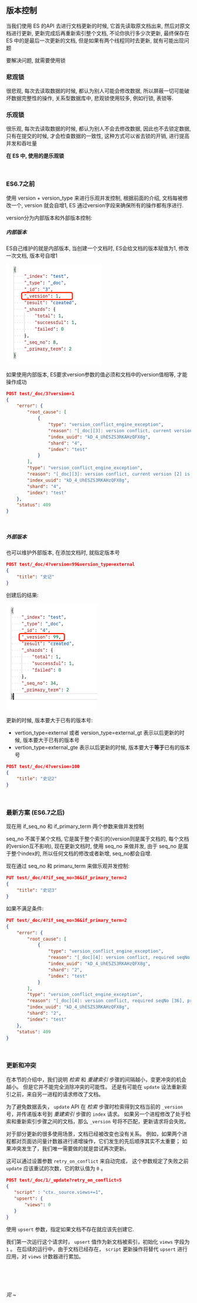 ## 版本控制

当我们使用 ES 的API 去进行文档更新的时候, 它首先读取原文档出来, 然后对原文档进行更新, 更新完成后再重新索引整个文档, 不论你执行多少次更新, 最终保存在 ES 中的是最后一次更新的文档, 但是如果有两个线程同时去更新, 就有可能出现问题

要解决问题, 就需要使用锁

### 悲观锁

很悲观, 每次去读取数据的时候, 都认为别人可能会修改数据, 所以屏蔽一切可能破坏数据完整性的操作, 关系型数据库中, 悲观锁使用较多, 例如行锁, 表锁等.

### 乐观锁

很乐观, 每次去读取数据的时候, 都认为别人不会去修改数据, 因此也不去锁定数据, 只有在提交的时候, 才会检查数据的一致性, 这种方式可以省去锁的开销, 进行提高并发和吞吐量

**在 ES 中, 使用的是乐观锁**

<br>

### ES6.7之前

使用 version + version_type 来进行乐观并发控制, 根据前面的介绍, 文档每被修改一个, version 就会自增1, ES 通过version字段来确保所有的操作都有序进行.

version分为内部版本和外部版本控制: 

##### 内部版本

ES自己维护的就是内部版本, 当创建一个文档时, ES会给文档的版本赋值为1, 修改一次文档, 版本号自增1

![image-20210201223209886](./assess/image-20210201223209886.png)

如果使用内部版本, ES要求version参数的值必须和文档中的version值相等, 才能操作成功

```json
POST test/_doc/3?version=1
{
    "error": {
        "root_cause": [
            {
                "type": "version_conflict_engine_exception",
                "reason": "[_doc][3]: version conflict, current version [2] is different than the one provided [1]",
                "index_uuid": "kD_4_UhESZS3RKAHzQFX8g",
                "shard": "4",
                "index": "test"
            }
        ],
        "type": "version_conflict_engine_exception",
        "reason": "[_doc][3]: version conflict, current version [2] is different than the one provided [1]",
        "index_uuid": "kD_4_UhESZS3RKAHzQFX8g",
        "shard": "4",
        "index": "test"
    },
    "status": 409
}
```

<br>

##### 外部版本

也可以维护外部版本, 在添加文档时, 就指定版本号

```json
POST test/_doc/4?version=99&version_type=external
{
    "title": "史记"
}
```

创建后的结果:

![image-20210201224158199](./assess/image-20210201224158199.png)

更新的时候, 版本要大于已有的版本号:

- vertion_type=external 或者 version_type=external_gt 表示以后更新的时候, 版本要大于已有的版本号
- vertion_type=external_gte 表示以后更新的时候, 版本要大于**等于**已有的版本号

```json
POST test/_doc/4?version=100
{
    "title": "史记2"
}
```

<br>

### 最新方案 (ES6.7之后)

现在用 if_seq_no 和 if_primary_term 两个参数来做并发控制

seq_no 不属于某个文档, 它是属于整个索引的(version则是属于文档的, 每个文档的version互不影响), 现在更新文档时, 使用 seq_no 来做并发, 由于 seq_no 是属于整个index的, 所以任何文档的修改或者新增, seq_no都会自增.

现在通过 seq_no 和 primaru_term 来做乐观并发控制:

```json
PUT test/_doc/4?if_seq_no=36&if_primary_term=2
{
    "title": "史记3"
}
```

如果不满足条件: 

```json
PUT test/_doc/4?if_seq_no=36&if_primary_term=2
{
    "error": {
        "root_cause": [
            {
                "type": "version_conflict_engine_exception",
                "reason": "[_doc][4]: version conflict, required seqNo [36], primary term [2]. current document has seqNo [37] and primary term [2]",
                "index_uuid": "kD_4_UhESZS3RKAHzQFX8g",
                "shard": "2",
                "index": "test"
            }
        ],
        "type": "version_conflict_engine_exception",
        "reason": "[_doc][4]: version conflict, required seqNo [36], primary term [2]. current document has seqNo [37] and primary term [2]",
        "index_uuid": "kD_4_UhESZS3RKAHzQFX8g",
        "shard": "2",
        "index": "test"
    },
    "status": 409
}
```

<br>

### 更新和冲突

在本节的介绍中，我们说明 *检索* 和 *重建索引* 步骤的间隔越小，变更冲突的机会越小。 但是它并不能完全消除冲突的可能性。 还是有可能在 `update` 设法重新索引之前，来自另一进程的请求修改了文档。

为了避免数据丢失， `update` API 在 *检索* 步骤时检索得到文档当前的 `_version` 号，并传递版本号到 *重建索引* 步骤的 `index` 请求。 如果另一个进程修改了处于检索和重新索引步骤之间的文档，那么 `_version` 号将不匹配，更新请求将会失败。

对于部分更新的很多使用场景，文档已经被改变也没有关系。 例如，如果两个进程都对页面访问量计数器进行递增操作，它们发生的先后顺序其实不太重要； 如果冲突发生了，我们唯一需要做的就是尝试再次更新。

这可以通过设置参数 `retry_on_conflict` 来自动完成， 这个参数规定了失败之前 `update` 应该重试的次数，它的默认值为 `0` 。

```json
POST test/_doc/1/_update?retry_on_conflict=5 
{
   "script" : "ctx._source.views+=1",
   "upsert": {
       "views": 0
   }
}
```

使用 `upsert` 参数，指定如果文档不存在就应该先创建它.

我们第一次运行这个请求时， `upsert` 值作为新文档被索引，初始化 `views` 字段为 `1` 。 在后续的运行中，由于文档已经存在， `script` 更新操作将替代 `upsert` 进行应用，对 `views` 计数器进行累加。



<br><br><br> 



###### 完 ~























